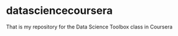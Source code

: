 datasciencecoursera
===================

That is my repository for the Data Science Toolbox class in Coursera
